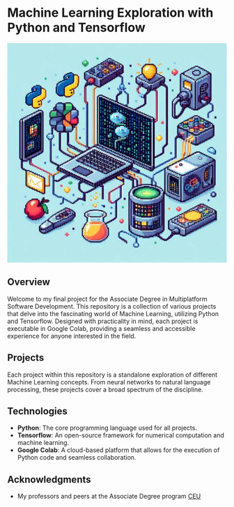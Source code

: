 # Machine Learning Exploration with Python and Tensorflow

![Cover](machine-learning.png)

## Overview
Welcome to my final project for the Associate Degree in Multiplatform Software Development. This repository is a collection of various projects that delve into the fascinating world of Machine Learning, utilizing Python and Tensorflow. Designed with practicality in mind, each project is executable in Google Colab, providing a seamless and accessible experience for anyone interested in the field.

## Projects
Each project within this repository is a standalone exploration of different Machine Learning concepts. From neural networks to natural language processing, these projects cover a broad spectrum of the discipline.

## Technologies
- **Python**: The core programming language used for all projects.
- **Tensorflow**: An open-source framework for numerical computation and machine learning.
- **Google Colab**: A cloud-based platform that allows for the execution of Python code and seamless collaboration.

## Acknowledgments
- My professors and peers at the Associate Degree program [CEU](https://www.ceu.es/)
